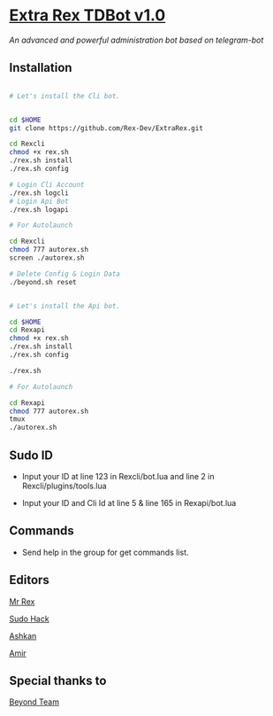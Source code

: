 # [Extra Rex TDBot v1.0](https://telegram.me/RexCompany)

*An advanced and powerful administration bot based on telegram-bot*

## Installation


```sh

# Let's install the Cli bot.


cd $HOME
git clone https://github.com/Rex-Dev/ExtraRex.git

cd Rexcli
chmod +x rex.sh
./rex.sh install
./rex.sh config

# Login Cli Account
./rex.sh logcli
# Login Api Bot
./rex.sh logapi

# For Autolaunch

cd Rexcli
chmod 777 autorex.sh
screen ./autorex.sh

# Delete Config & Login Data
./beyond.sh reset
```
```sh

# Let's install the Api bot.

cd $HOME
cd Rexapi
chmod +x rex.sh
./rex.sh install
./rex.sh config

./rex.sh

# For Autolaunch

cd Rexapi
chmod 777 autorex.sh
tmux
./autorex.sh
```
## Sudo ID
* Input your ID at line 123 in Rexcli/bot.lua and line 2 in Rexcli/plugins/tools.lua

* Input your ID and Cli Id at line 5 & line 165 in Rexapi/bot.lua

## Commands

* Send help in the group for get commands list.

## Editors

[Mr Rex](https://telegram.me/Rex_Dev)

[Sudo Hack](https://telegram.me/Sudohack)

[Ashkan](https://telegram.me/karbad)

[Amir](https://telegram.me/Rex_Support)


## Special thanks to

[Beyond Team](https://telegram.me/BeyondTeam)

